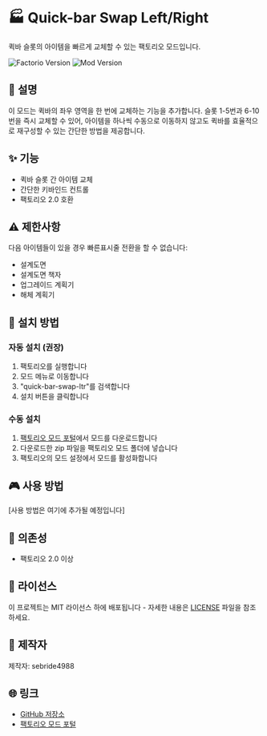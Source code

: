 # 🏭 Quick-bar Swap Left/Right

퀵바 슬롯의 아이템을 빠르게 교체할 수 있는 팩토리오 모드입니다.

![Factorio Version](https://img.shields.io/badge/Factorio-2.0-blue)
![Mod Version](https://img.shields.io/badge/Version-1.0.0-green)

## 📝 설명

이 모드는 퀵바의 좌우 영역을 한 번에 교체하는 기능을 추가합니다. 슬롯 1-5번과 6-10번을 즉시 교체할 수 있어, 아이템을 하나씩 수동으로 이동하지 않고도 퀵바를 효율적으로 재구성할 수 있는 간단한 방법을 제공합니다.

## ✨ 기능

- 퀵바 슬롯 간 아이템 교체
- 간단한 키바인드 컨트롤
- 팩토리오 2.0 호환

## ⚠️ 제한사항

다음 아이템들이 있을 경우 빠른표시줄 전환을 할 수 없습니다:
- 설계도면
- 설계도면 책자
- 업그레이드 계획기
- 해체 계획기

## 🚀 설치 방법

### 자동 설치 (권장)
1. 팩토리오를 실행합니다
2. 모드 메뉴로 이동합니다
3. "quick-bar-swap-ltr"를 검색합니다
4. 설치 버튼을 클릭합니다

### 수동 설치
1. [팩토리오 모드 포털](https://mods.factorio.com/mod/quick-bar-swap-ltr)에서 모드를 다운로드합니다
2. 다운로드한 zip 파일을 팩토리오 모드 폴더에 넣습니다
3. 팩토리오의 모드 설정에서 모드를 활성화합니다

## 🎮 사용 방법

[사용 방법은 여기에 추가될 예정입니다]

## 🔧 의존성

- 팩토리오 2.0 이상

## 📜 라이선스

이 프로젝트는 MIT 라이선스 하에 배포됩니다 - 자세한 내용은 [LICENSE](LICENSE) 파일을 참조하세요.

## 👤 제작자

제작자: sebride4988

## 🌐 링크

- [GitHub 저장소](https://github.com/sebride4988/factorio-quick-bar-swap-ltr)
- [팩토리오 모드 포털](https://mods.factorio.com/mod/quick-bar-swap-ltr)
